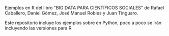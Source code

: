 
Ejemplos en R del libro "BIG DATA PARA CIENTÍFICOS SOCIALES" de Rafael Caballero, Daniel Gómez, José Manuel Robles y Juan Tinguaro.

Este repositorio incluye los ejemplos sobre en Python, poco a poco se irán incluyendo las versiones para R
